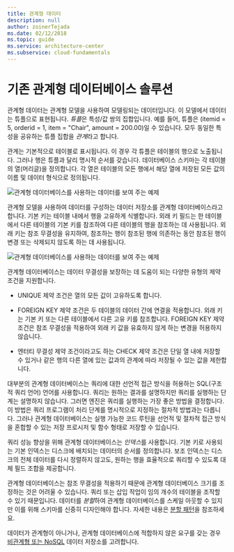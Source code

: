 ```yaml
---
title: 관계형 데이터
description: null
author: zoinerTejada
ms.date: 02/12/2018
ms.topic: guide
ms.service: architecture-center
ms.subservice: cloud-fundamentals
---
```


# <a name="traditional-relational-database-solutions"></a>기존 관계형 데이터베이스 솔루션

관계형 데이터는 관계형 모델을 사용하여 모델링되는 데이터입니다. 이 모델에서 데이터는 튜플으로 표현됩니다. *튜플*은 특성/값 쌍의 집합입니다. 예를 들어, 튜플은 (itemid = 5, orderid = 1, item = "Chair", amount = 200.00)일 수 있습니다. 모두 동일한 특성을 공유하는 튜플 집합을 *관계*라고 합니다.

관계는 기본적으로 테이블로 표시됩니다. 이 경우 각 튜플은 테이블의 행으로 노출됩니다. 그러나 행은 튜플과 달리 명시적 순서를 갖습니다. 데이터베이스 스키마는 각 테이블의 열(머리글)을 정의합니다. 각 열은 테이블의 모든 행에서 해당 열에 저장된 모든 값의 이름 및 데이터 형식으로 정의됩니다.

![관계형 데이터베이스를 사용하는 데이터를 보여 주는 예제](../images/example-relational.png)

관계형 모델을 사용하여 데이터를 구성하는 데이터 저장소를 관계형 데이터베이스라고 합니다. 기본 키는 테이블 내에서 행을 고유하게 식별합니다. 외래 키 필드는 한 테이블에서 다른 테이블의 기본 키를 참조하여 다른 테이블의 행을 참조하는 데 사용됩니다. 외래 키는 참조 무결성을 유지하여, 참조하는 행이 참조된 행에 의존하는 동안 참조된 행이 변경 또는 삭제되지 않도록 하는 데 사용됩니다.

![관계형 데이터베이스를 사용하는 데이터를 보여 주는 예제](../images/example-relational2.png)

관계형 데이터베이스는 데이터 무결성을 보장하는 데 도움이 되는 다양한 유형의 제약 조건을 지원합니다.

- UNIQUE 제약 조건은 열의 모든 값이 고유하도록 합니다.

- FOREIGN KEY 제약 조건은 두 테이블의 데이터 간에 연결을 적용합니다. 외래 키는 기본 키 또는 다른 테이블에서 다른 고유 키를 참조합니다. FOREIGN KEY 제약 조건은 참조 무결성을 적용하여 외래 키 값을 유효하지 않게 하는 변경을 허용하지 않습니다.

- 엔터티 무결성 제약 조건이라고도 하는 CHECK 제약 조건은 단일 열 내에 저장할 수 있거나 같은 행의 다른 열에 있는 값과의 관계에 따라 저장될 수 있는 값을 제한합니다.

대부분의 관계형 데이터베이스는 쿼리에 대한 선언적 접근 방식을 허용하는 SQL(구조적 쿼리 언어) 언어를 사용합니다. 쿼리는 원하는 결과를 설명하지만 쿼리를 실행하는 단계는 설명하지 않습니다. 그러면 엔진은 쿼리를 실행하는 가장 좋은 방법을 결정합니다. 이 방법은 쿼리 프로그램이 처리 단계를 명시적으로 지정하는 절차적 방법과는 다릅니다. 그러나 관계형 데이터베이스는 실행 가능한 코드 루틴을 선언적 및 절차적 접근 방식을 혼합할 수 있는 저장 프로시저 및 함수 형태로 저장할 수 있습니다.

쿼리 성능 향상을 위해 관계형 데이터베이스는 *인덱스*를 사용합니다. 기본 키로 사용되는 기본 인덱스는 디스크에 배치되는 데이터의 순서를 정의합니다. 보조 인덱스는 디스크의 전체 데이터를 다시 정렬하지 않고도, 원하는 행을 효율적으로 쿼리할 수 있도록 대체 필드 조합을 제공합니다.

관계형 데이터베이스는 참조 무결성을 적용하기 때문에 관계형 데이터베이스 크기를 조정하는 것은 어려울 수 있습니다. 쿼리 또는 삽입 작업이 임의 개수의 테이블을 조작할 수 있기 때문입니다. 데이터를 *분할*하여 관계형 데이터베이스를 스케일 아웃할 수 있지만 이를 위해 스키마를 신중히 디자인해야 합니다. 자세한 내용은 [분할 패턴](../../patterns/sharding.md)을 참조하세요.

데이터가 관계형이 아니거나, 관계형 데이터베이스에 적합하지 않은 요구를 갖는 경우 [비관계형 또는 NoSQL](../big-data/non-relational-data.md) 데이터 저장소를 고려합니다.
